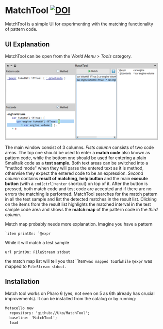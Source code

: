 MatchTool [![DOI](https://zenodo.org/badge/64682277.svg)](https://zenodo.org/badge/latestdoi/64682277)
=========

MatchTool is a simple UI for experimenting with the matching functionality of pattern code.

UI Explanation
--------------

MatchTool can be open from the _World Menu > Tools_ category.

![demo image](graphics/demo.png)

The main window consist of 3 columns. _Fists column_ consists of two code areas. The top one should be used to enter a **match code** also known as pattern code, while the bottom one should be used for entering a plain Smalltalk code as a **test sample**. Both text areas can be switched into a "method mode" when they will parse the entered text as it is method, otherwise they expect the entered code to be an expression. _Second column_ contains **result of matching**, **help button** and the main **execute button** (with a `cmd(ctrl)+enter` shortcut) on top of it. After the button is pressed, both match code and test code are accepted and if there are no errors the matching is performed. MatchTool searches for the match pattern in all the test sample and list the detected matches in the result list. Clicking on the items from the result list highlights the matched interval in the test sample code area and shows the **match map** of the pattern code in the _third column_.

Match map probably needs more explanation. Imagine you have a pattern

    `item printOn: `@expr

While it will match a test sample

    url printOn: FileStream stdout

the match map list will tell you that ``item` was mapped to `url` while ` `@expr` was mapped to `FileStream stdout`.

Installation
------------
Match tool works on Pharo 6 (yes, not even on 5 as 6th already has crucial improvements). It can be installed from the catalog or by running:

    Metacello new
      repository: 'github://Uko/MatchTool';
      baseline: 'MatchTool';
      load
